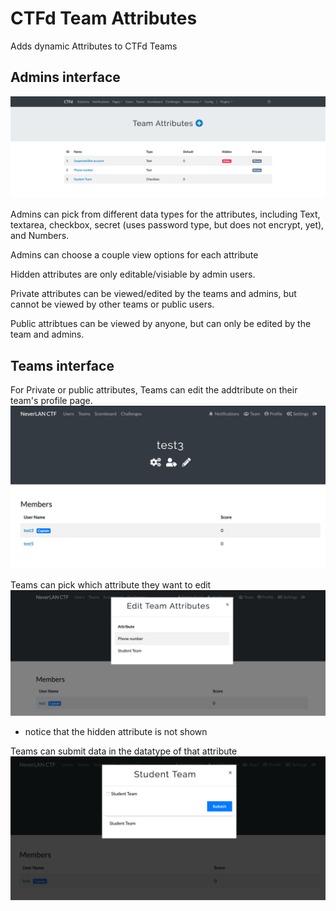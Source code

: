 # CTFd Team Attributes

Adds dynamic Attributes to CTFd Teams 


## Admins interface

![Admins attributes interface](imgs/Admin-attributes-page.png)

Admins can pick from different data types for the attributes, including Text, textarea, checkbox, secret (uses password type, but does not encrypt, yet), and Numbers.

Admins can choose a couple view options for each attribute

Hidden attributes are only editable/visiable by admin users.

Private attributes can be viewed/edited by the teams and admins, but cannot be viewed by other teams or public users.

Public attribtues can be viewed by anyone, but can only be edited by the team and admins.


## Teams interface

For Private or public attributes, Teams can edit the addtribute on their team's profile page.
![Teams profile page](imgs/Teams-page.png)


Teams can pick which attribute they want to edit
![Teams attributes](imgs/Teams-attributes.png)
- notice that the hidden attribute is not shown


Teams can submit data in the datatype of that attribute
![Teams edit attributes](imgs/Teams-edit-attributes.png)
